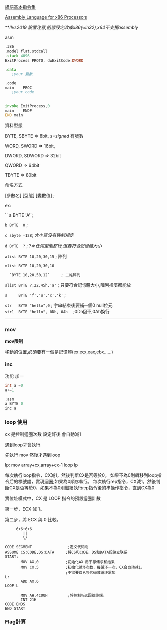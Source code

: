 [組語基本指令集](https://zh.wikibooks.org/wiki/X86%E7%B5%84%E5%90%88%E8%AA%9E%E8%A8%80/%E5%9F%BA%E6%9C%AC%E6%8C%87%E4%BB%A4%E9%9B%86)

[Assembly Language for x86 Processors](http://www.asmirvine.com/)

***!!*vs2019 設置注意,組態設定改成x86(win32),x64不支援assembly**

asm 
```asm
.386
.model flat,stdcall
.stack 4096
ExitProcess PROTO, dwExitCode:DWORD

.data
   ;your 變數

.code
main    PROC
   ;your code
    
    
invoke ExitProcess,0
main    ENDP
END main
```



資料型態

BYTE,  SBYTE       => 8bit,  *s=signed* 有號數

WORD,  SWORD       => 16bit, 

DWORD, SDWORD      => 32bit

QWORD              => 64bit

TBYTE              => 80bit

命名方式

[參數名] [型態] [變數值] ;

ex:

`` a BYTE 'A'`;

`b BYTE  0` ;

`c sbyte -128`; *大小寫沒有強制規定*  

`d BYTE  ?` ;  *?=>任何型態都行,但要符合記憶體大小*

`alist BYTE 10,20,30,15`     ; 陣列

`mlist BYTE 10,20,30,10`

      `BYTE 10,20,50,12`     ; 二維陣列

`slist BYTE ?,22,45h,'a'`    ; 只要符合記憶體大小,陣列捨麼都能放

`s     BYTE 'f','u','c','k'` ; 

`str   BYTE "hello",0` ; 字串結束後要補一個0 null位元
<br>
`str1  BYTE "hello", 0Dh, 0Ah` 　;0Dh回車,0Ah換行

------

### mov

**mov限制**

移動的位置,必須要有一個是記憶體(ex:ecx,eax,ebx......)


###  inc
功能 加一

```c
int a =0
a+=1
```

```c
;asm
a BYTE 0
inc a
```

### loop 使用

cx 是控制迴圈次數 設定好後 會自動減1 

遇到loop才會執行

先執行 mov
然後才遇到loop

lp:
    mov array+cx,array+cx-1
    loop lp

每次執行loop指令，CX減1，然後判斷CX是否等於0。 如果不為0則轉移到loop指令后的標號處，實現迴圈;如果為0順序執行。
每次執行rep指令，CX減1，然後判斷CX是否等於0，如果不為0則繼續執行rep指令後的串操作指令，直到CX為0

實位址模式中，CX 是 LOOP 指令的預設迴圈計數

第一步，ECX 減 1。

第二步，將 ECX 與 0 比較。

         6+6+6+6
            ||
            \/
```
CODE SEGMENT				;定义代码段
ASSUME CS:CODE,DS:DATA     ;将CS和CODE，DS和DATA段建立联系
START: 
       MOV AX,0            ;初始化AX,用于存储求和结果
       MOV CX,5            ;初始化循环次数，每循环一次，CX会自动减1，
                           ;不需要自己写代码减循环累加       
L:
       ADD AX,6
LOOP L
 
       MOV AH,4C00H         ;将控制权返回给终端。
       INT 21H
CODE ENDS
END START
 ```

### Flag計算

